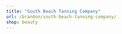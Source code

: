 ```yaml
---
title: "South Beach Tanning Company"
url: /brandon/south-beach-tanning-company/
shop: beauty
---
```

